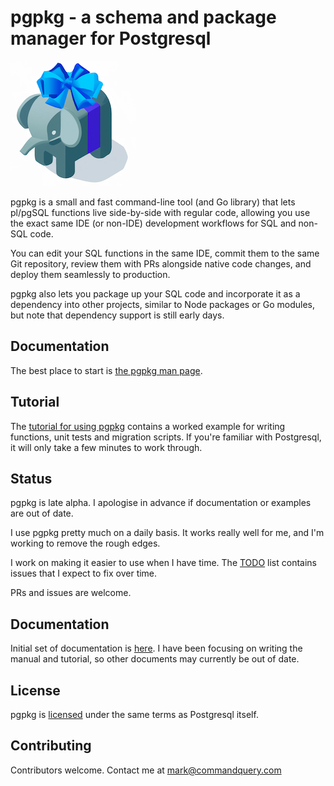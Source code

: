 # pgpkg - a schema and package manager for Postgresql

![pgpkg logo](docs/logo-small.png)

pgpkg is a small and fast command-line tool (and Go library) that lets pl/pgSQL functions live
side-by-side with regular code, allowing you use the exact same IDE (or non-IDE) development workflows for SQL and non-SQL
code.

You can edit your SQL functions in the same IDE, commit them to the same Git repository,
review them with PRs alongside native code changes, and deploy them seamlessly to production.

pgpkg also lets you package up your SQL code and incorporate it as a dependency into other projects,
similar to Node packages or Go modules, but note that dependency support is still early days.

## Documentation

The best place to start is [the pgpkg man page](docs/pages/manual.md).

## Tutorial

The [tutorial for using pgpkg](docs/pages/tutorial/tutorial.md) contains a worked example for
writing functions, unit tests and migration scripts. If you're familiar with Postgresql,
it will only take a few minutes to work through.

## Status

pgpkg is late alpha. I apologise in advance if documentation or examples are out of date.

I use pgpkg pretty much on a daily basis. It works really well for me, and I'm working to remove
the rough edges.

I work on making it easier to use when I have time. The [TODO](TODO.md) list contains issues that I
expect to fix over time.

PRs and issues are welcome.

## Documentation

Initial set of documentation is [here](docs/index.md). I have been focusing on writing the manual and tutorial,
so other documents may currently be out of date.

## License

pgpkg is [licensed](LICENSE.md) under the same terms as Postgresql itself.

## Contributing

Contributors welcome. Contact me at [mark@commandquery.com](mailto:mark@commandquery.com)

